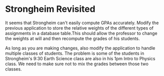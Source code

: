 # Strongheim Revisited

It seems that Strongheim can't easily compute GPAs accurately. Modify the previous application to store the relative weights of the different types of assignments in a database table.This should allow the professor to change the weights at will and then recompute the grades of his students.

As long as you are making changes, also modify the application to handle multiple classes of students. The problem is some of the students in Strongheim's 9:30 Earth Science class are also in his 1pm Intro to Physics class. We need to make sure not to mix the grades between those two classes.